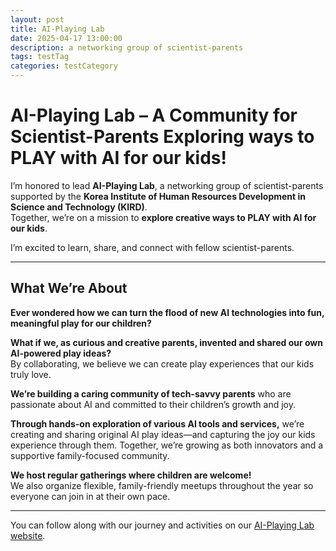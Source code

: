 ```yaml
---
layout: post
title: AI-Playing Lab
date: 2025-04-17 13:00:00
description: a networking group of scientist-parents
tags: testTag
categories: testCategory
---
```



# AI-Playing Lab – A Community for Scientist-Parents Exploring ways to PLAY with AI for our kids!

I’m honored to lead **AI-Playing Lab**, a networking group of scientist-parents supported by the **Korea Institute of Human Resources Development in Science and Technology (KIRD)**.  
Together, we’re on a mission to **explore creative ways to PLAY with AI for our kids**.

I’m excited to learn, share, and connect with fellow scientist-parents.

---

## What We’re About

**Ever wondered how we can turn the flood of new AI technologies into fun, meaningful play for our children?**

**What if we, as curious and creative parents, invented and shared our own AI-powered play ideas?**  
By collaborating, we believe we can create play experiences that our kids truly love.

**We’re building a caring community of tech-savvy parents** who are passionate about AI and committed to their children’s growth and joy.

**Through hands-on exploration of various AI tools and services,** we’re creating and sharing original AI play ideas—and capturing the joy our kids experience through them. Together, we’re growing as both innovators and a supportive family-focused community.

**We host regular gatherings where children are welcome!**  
We also organize flexible, family-friendly meetups throughout the year so everyone can join in at their own pace.

---

You can follow along with our journey and activities on our [AI-Playing Lab website](https://ai-play-lab.notion.site/AI-1bf014b8f7488059ac9adf7c3d2940c1).
